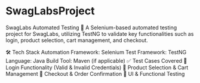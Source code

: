 # SwagLabsProject
SwagLabs Automated Testing 🚀
A Selenium-based automated testing project for SwagLabs, utilizing TestNG to validate key functionalities such as login, product selection, cart management, and checkout.

🛠 Tech Stack
Automation Framework: Selenium
Test Framework: TestNG
Language: Java
Build Tool: Maven (if applicable)
✅ Test Cases Covered
🔹 Login Functionality (Valid & Invalid Credentials)
🔹 Product Selection & Cart Management
🔹 Checkout & Order Confirmation
🔹 UI & Functional Testing

